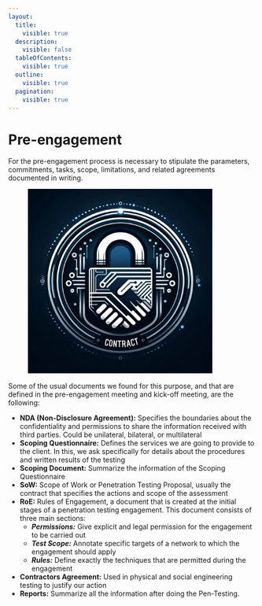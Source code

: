 ```yaml
---
layout:
  title:
    visible: true
  description:
    visible: false
  tableOfContents:
    visible: true
  outline:
    visible: true
  pagination:
    visible: true
---
```


# Pre-engagement

For the pre-engagement process is necessary to stipulate the parameters, commitments, tasks, scope, limitations, and related agreements documented in writing.&#x20;

<figure><img src="../../.gitbook/assets/image (48) (1).png" alt="" width="375"><figcaption></figcaption></figure>

Some of the usual documents we found for this purpose, and that are defined in the pre-engagement meeting and kick-off meeting, are the following:

* **NDA (Non-Disclosure Agreement):** Specifies the boundaries about the confidentiality and permissions to share the information received with third parties. Could be unilateral, bilateral, or multilateral
* **Scoping Questionnaire:** Defines the services we are going to provide to the client. In this, we ask specifically for details about the procedures and written results of the testing
* **Scoping Document:** Summarize the information of the Scoping Questionnaire
* **SoW:** Scope of Work or Penetration Testing Proposal, usually the contract that specifies the actions and scope of the assessment
* **RoE:** Rules of Engagement, a document that is created at the initial stages of a penetration testing engagement. This document consists of three main sections:
  * _**Permissions:**_ Give explicit and legal permission for the engagement to be carried out
  * _**Test Scope:**_ Annotate specific targets of a network to which the engagement should apply
  * _**Rules:**_ Define exactly the techniques that are permitted during the engagement
* **Contractors Agreement:** Used in physical and social engineering testing to justify our action
* **Reports:** Summarize all the information after doing the Pen-Testing.

